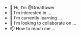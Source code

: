 - 👋 Hi, I’m @Greattower
- 👀 I’m interested in ...
- 🌱 I’m currently learning ...
- 💞️ I’m looking to collaborate on ...
- 📫 How to reach me ...

<!---
Greattower/Greattower is a ✨ special ✨ repository because its `README.md` (this file) appears on your GitHub profile.
You can click the Preview link to take a look at your changes.
--->
